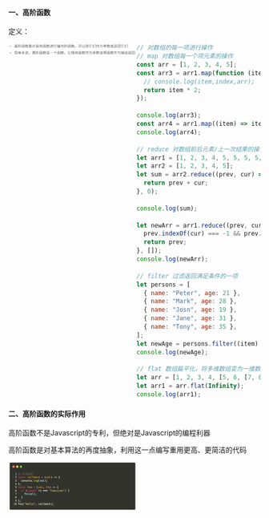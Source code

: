 #### 一、高阶函数

定义：

<img src="高阶函数.assets/定义.png" alt="定义" style="zoom: 25%;" align="left"/>

```js
// 对数组的每一项进行操作
// map 对数组每一个项元素的操作
const arr = [1, 2, 3, 4, 5];
const arr3 = arr1.map(function (item, index, arr) {
  // console.log(item,index,arr);
  return item * 2;
});

console.log(arr3);
const arr4 = arr1.map((item) => item * 2);
console.log(arr4);

// reduce 对数组前后元素/上一次结果的操作 （去重、累加、比较大小）
let arr1 = [1, 2, 3, 4, 5, 5, 5, 5, 6, 4];
let arr2 = [1, 2, 3, 4, 5];
let sum = arr2.reduce((prev, cur) => {
  return prev + cur;
}, 0);

console.log(sum);

let newArr = arr1.reduce((prev, cur) => {
  prev.indexOf(cur) === -1 && prev.push(cur);
  return prev;
}, []);
console.log(newArr);

// filter 过滤返回满足条件的一项
let persons = [
  { name: "Peter", age: 21 },
  { name: "Mark", age: 28 },
  { name: "Josn", age: 19 },
  { name: "Jane", age: 31 },
  { name: "Tony", age: 35 },
];
let newAge = persons.filter((item) => item.age > 21);
console.log(newAge);

// flat 数组扁平化，将多维数组变为一维数组
let arr = [1, 2, 3, 4, [5, 6, [7, 8, [9, 10, [11, 12, [13, 14]]]]]];
let arr1 = arr.flat(Infinity);
console.log(arr1);
```

#### 二、高阶函数的实际作用

高阶函数不是Javascript的专利，但绝对是Javascript的编程利器

高阶函数是对基本算法的再度抽象，利用这一点编写重用更高、更简洁的代码

<img src="高阶函数.assets/image-20220221195314241.png" alt="image-20220221195314241" style="zoom:25%;" align="left"/>
